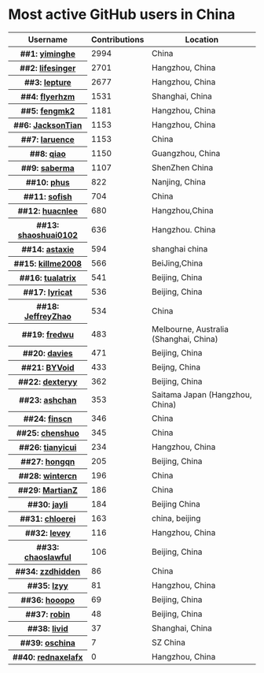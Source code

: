 # Most active GitHub users in China

<table cellspacing="0"><thead><th scope="col">Username</th><th scope="col">Contributions</th><th scope="col">Location</th></thead><tbody>
<tr><th scope="row">##1: <a href="https://github.com/yiminghe">yiminghe</a></th><td>2994</td><td>China</td></tr>
<tr><th scope="row">##2: <a href="https://github.com/lifesinger">lifesinger</a></th><td>2701</td><td>Hangzhou, China</td></tr>
<tr><th scope="row">##3: <a href="https://github.com/lepture">lepture</a></th><td>2677</td><td>Hangzhou, China</td></tr>
<tr><th scope="row">##4: <a href="https://github.com/flyerhzm">flyerhzm</a></th><td>1531</td><td>Shanghai, China</td></tr>
<tr><th scope="row">##5: <a href="https://github.com/fengmk2">fengmk2</a></th><td>1181</td><td>Hangzhou, China</td></tr>
<tr><th scope="row">##6: <a href="https://github.com/JacksonTian">JacksonTian</a></th><td>1153</td><td>Hangzhou, China</td></tr>
<tr><th scope="row">##7: <a href="https://github.com/laruence">laruence</a></th><td>1153</td><td>China</td></tr>
<tr><th scope="row">##8: <a href="https://github.com/qiao">qiao</a></th><td>1150</td><td>Guangzhou, China</td></tr>
<tr><th scope="row">##9: <a href="https://github.com/saberma">saberma</a></th><td>1107</td><td>ShenZhen China</td></tr>
<tr><th scope="row">##10: <a href="https://github.com/phus">phus</a></th><td>822</td><td>Nanjing, China</td></tr>
<tr><th scope="row">##11: <a href="https://github.com/sofish">sofish</a></th><td>704</td><td>China</td></tr>
<tr><th scope="row">##12: <a href="https://github.com/huacnlee">huacnlee</a></th><td>680</td><td>Hangzhou,China</td></tr>
<tr><th scope="row">##13: <a href="https://github.com/shaoshuai0102">shaoshuai0102</a></th><td>636</td><td>Hangzhou. China</td></tr>
<tr><th scope="row">##14: <a href="https://github.com/astaxie">astaxie</a></th><td>594</td><td>shanghai  china</td></tr>
<tr><th scope="row">##15: <a href="https://github.com/killme2008">killme2008</a></th><td>566</td><td>BeiJing,China</td></tr>
<tr><th scope="row">##16: <a href="https://github.com/tualatrix">tualatrix</a></th><td>541</td><td>Beijing, China</td></tr>
<tr><th scope="row">##17: <a href="https://github.com/lyricat">lyricat</a></th><td>536</td><td>Beijing, China</td></tr>
<tr><th scope="row">##18: <a href="https://github.com/JeffreyZhao">JeffreyZhao</a></th><td>534</td><td>China</td></tr>
<tr><th scope="row">##19: <a href="https://github.com/fredwu">fredwu</a></th><td>483</td><td>Melbourne, Australia (Shanghai, China)</td></tr>
<tr><th scope="row">##20: <a href="https://github.com/davies">davies</a></th><td>471</td><td>Beijing, China</td></tr>
<tr><th scope="row">##21: <a href="https://github.com/BYVoid">BYVoid</a></th><td>433</td><td>Beijng, China</td></tr>
<tr><th scope="row">##22: <a href="https://github.com/dexteryy">dexteryy</a></th><td>362</td><td>Beijing, China</td></tr>
<tr><th scope="row">##23: <a href="https://github.com/ashchan">ashchan</a></th><td>353</td><td>Saitama Japan (Hangzhou, China)</td></tr>
<tr><th scope="row">##24: <a href="https://github.com/finscn">finscn</a></th><td>346</td><td>China</td></tr>
<tr><th scope="row">##25: <a href="https://github.com/chenshuo">chenshuo</a></th><td>345</td><td>China</td></tr>
<tr><th scope="row">##26: <a href="https://github.com/tianyicui">tianyicui</a></th><td>234</td><td>Hangzhou, China</td></tr>
<tr><th scope="row">##27: <a href="https://github.com/hongqn">hongqn</a></th><td>205</td><td>Beijing, China</td></tr>
<tr><th scope="row">##28: <a href="https://github.com/wintercn">wintercn</a></th><td>196</td><td>China</td></tr>
<tr><th scope="row">##29: <a href="https://github.com/MartianZ">MartianZ</a></th><td>186</td><td>China</td></tr>
<tr><th scope="row">##30: <a href="https://github.com/jayli">jayli</a></th><td>184</td><td>Beijing China</td></tr>
<tr><th scope="row">##31: <a href="https://github.com/chloerei">chloerei</a></th><td>163</td><td>china, beijing</td></tr>
<tr><th scope="row">##32: <a href="https://github.com/levey">levey</a></th><td>116</td><td>Hangzhou, China</td></tr>
<tr><th scope="row">##33: <a href="https://github.com/chaoslawful">chaoslawful</a></th><td>106</td><td>Beijing, China</td></tr>
<tr><th scope="row">##34: <a href="https://github.com/zzdhidden">zzdhidden</a></th><td>86</td><td>China</td></tr>
<tr><th scope="row">##35: <a href="https://github.com/lzyy">lzyy</a></th><td>81</td><td>Hangzhou, China</td></tr>
<tr><th scope="row">##36: <a href="https://github.com/hooopo">hooopo</a></th><td>69</td><td>Beijing, China</td></tr>
<tr><th scope="row">##37: <a href="https://github.com/robin">robin</a></th><td>48</td><td>Beijing, China</td></tr>
<tr><th scope="row">##38: <a href="https://github.com/livid">livid</a></th><td>37</td><td>Shanghai, China</td></tr>
<tr><th scope="row">##39: <a href="https://github.com/oschina">oschina</a></th><td>7</td><td>SZ China</td></tr>
<tr><th scope="row">##40: <a href="https://github.com/rednaxelafx">rednaxelafx</a></th><td>0</td><td>Hangzhou, China</td></tr>
</tbody></table>